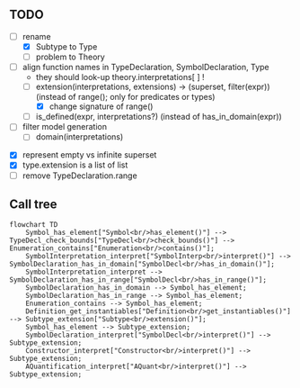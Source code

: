 ## TODO
* [ ] rename
	* [X] Subtype to Type
	* [ ] problem to Theory
* [ ] align function names in TypeDeclaration, SymbolDeclaration, Type
    * they should look-up theory.interpretations[ ] !
    * [ ] extension(interpretations, extensions) -> (superset, filter(expr))  (instead of range(); only for predicates or types)
        * [x]  change signature of range()
    * [ ] is_defined(expr, interpretations?) (instead of has_in_domain(expr))
* [ ] filter model generation
    * [ ] domain(interpretations)

- [x] represent empty vs infinite superset
- [x] type.extension is a list of list
- [ ] remove TypeDeclaration.range

## Call tree

```mermaid
flowchart TD
	Symbol_has_element["Symbol<br/>has_element()"] --> TypeDecl_check_bounds["TypeDecl<br/>check_bounds()"] --> Enumeration_contains["Enumeration<br/>contains()"];
	SymbolInterpretation_interpret["SymbolInterp<br/>interpret()"] --> SymbolDeclaration_has_in_domain["SymbolDecl<br/>has_in_domain()"];
	SymbolInterpretation_interpret --> SymbolDeclaration_has_in_range["SymbolDecl<br/>has_in_range()"];
	SymbolDeclaration_has_in_domain --> Symbol_has_element;
	SymbolDeclaration_has_in_range --> Symbol_has_element;
	Enumeration_contains --> Symbol_has_element;
	Definition_get_instantiables["Definition<br/>get_instantiables()"] --> Subtype_extension["Subtype<br/>extension()"];
	Symbol_has_element --> Subtype_extension;
	SymbolDeclaration_interpret["SymbolDecl<br/>interpret()"] --> Subtype_extension;
	Constructor_interpret["Constructor<br/>interpret()"] --> Subtype_extension;
	AQuantification_interpret["AQuant<br/>interpret()"] --> Subtype_extension;
```
